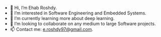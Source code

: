 - 👋 Hi, I’m Ehab Roshdy.
- 👀 I’m interested in Software Engineering and Embedded Systems.
- 🌱 I’m currently learning more about deep learning.
- 💞️ I’m looking to collaborate on any medium to large Software projects.
- 📫 Contact me: e.roshdy97@gmail.com.

<!---
eroshdy97/eroshdy97 is a ✨ special ✨ repository because its `README.md` (this file) appears on your GitHub profile.
You can click the Preview link to take a look at your changes.
--->
